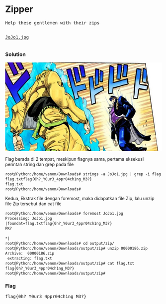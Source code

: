 <h1><b>Zipper</b></h1>
<pre>
Help these gentlemen with their zips

<a href="http://static.beast.sdslabs.co/static/Zipper/JoJo1.jpg">JoJo1.jpg</a>
</pre>
<h3><b>Solution</b></h3>
<p align='center'>
<img src="https://github.com/enomarozi/Writeup-CTF/blob/master/BackdoorCTF/Images/JoJo1.jpg">
</p>
<p>Flag berada di 2 tempat, meskipun flagnya sama, pertama eksekusi perintah string dan grep pada file</p>

```console
root@Python:/home/venom/Downloads# strings -a JoJo1.jpg | grep -i flag
flag.txtflag{0h?_Y0ur3_4ppr04ch1ng_M3?}
flag.txt
root@Python:/home/venom/Downloads# 
```
<p>Kedua, Ekstrak file dengan foremost, maka didapatkan file Zip, lalu unzip file Zip tersebut dan cat file</p>

```console
root@Python:/home/venom/Downloads# foremost JoJo1.jpg 
Processing: JoJo1.jpg
|foundat=flag.txtflag{0h?_Y0ur3_4ppr04ch1ng_M3?}
PK?

*|
root@Python:/home/venom/Downloads# cd output/zip/
root@Python:/home/venom/Downloads/output/zip# unzip 00000186.zip 
Archive:  00000186.zip
 extracting: flag.txt                
root@Python:/home/venom/Downloads/output/zip# cat flag.txt 
flag{0h?_Y0ur3_4ppr04ch1ng_M3?}
root@Python:/home/venom/Downloads/output/zip# 
```
<h3><b>Flag</b></h3>
<pre>
flag{0h?_Y0ur3_4ppr04ch1ng_M3?}
</pre>

